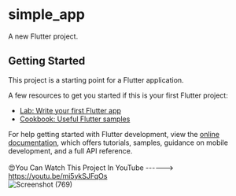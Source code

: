 # simple_app

A new Flutter project.

## Getting Started

This project is a starting point for a Flutter application.

A few resources to get you started if this is your first Flutter project:

- [Lab: Write your first Flutter app](https://docs.flutter.dev/get-started/codelab)
- [Cookbook: Useful Flutter samples](https://docs.flutter.dev/cookbook)

For help getting started with Flutter development, view the
[online documentation](https://docs.flutter.dev/), which offers tutorials,
samples, guidance on mobile development, and a full API reference.
<br><br>
😍You Can Watch This Project In YouTube ------> https://youtu.be/mi5ykSJFqOs 
<br>
![Screenshot (769)](https://github.com/SE-LAPS/Creating-a-Simple-Flutter-App/assets/87580847/51058276-d871-42ac-818c-e0487f1d5931)
